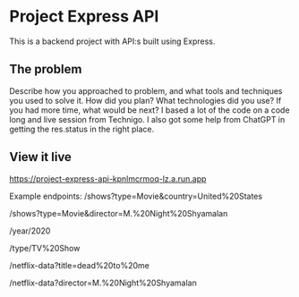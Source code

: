 # Project Express API

This is a backend project with API:s built using Express. 

## The problem

Describe how you approached to problem, and what tools and techniques you used to solve it. How did you plan? What technologies did you use? If you had more time, what would be next?
I based a lot of the code on a code long and live session from Technigo. I also got some help from ChatGPT in getting the res.status in the right place.

## View it live

https://project-express-api-kpnlmcrmoq-lz.a.run.app

Example endpoints:
/shows?type=Movie&country=United%20States

/shows?type=Movie&director=M.%20Night%20Shyamalan

/year/2020

/type/TV%20Show

/netflix-data?title=dead%20to%20me

/netflix-data?director=M.%20Night%20Shyamalan

